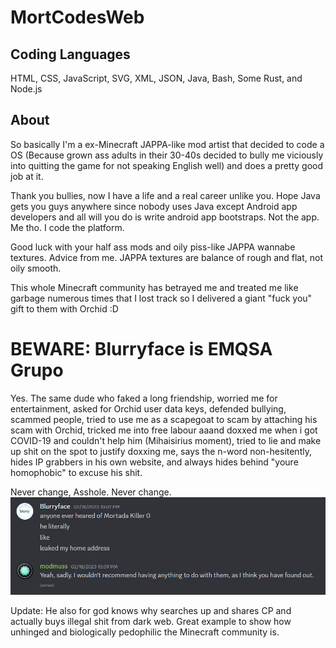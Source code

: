 # MortCodesWeb

## Coding Languages
HTML, CSS, JavaScript, SVG, XML, JSON, Java, Bash, Some Rust, and Node.js
## About
So basically I'm a ex-Minecraft JAPPA-like mod artist that decided to code a OS (Because grown ass adults in their 30-40s decided to bully me viciously into quitting the game for not speaking English well) and does a pretty good job at it.

Thank you bullies, now I have a life and a real career unlike you. Hope Java gets you guys anywhere since nobody uses Java except Android app developers and all will you do is write android app bootstraps. Not the app. Me tho. I code the platform.

Good luck with your half ass mods and oily piss-like JAPPA wannabe textures. Advice from me. JAPPA textures are balance of rough and flat, not oily smooth.

This whole Minecraft community has betrayed me and treated me like garbage numerous times that I lost track so I delivered a giant "fuck you" gift to them with Orchid :D

# BEWARE: Blurryface is EMQSA Grupo
Yes. The same dude who faked a long friendship, worried me for entertainment, asked for Orchid user data keys, defended bullying, scammed people, tried to use me as a scapegoat to scam by attaching his scam with Orchid, tricked me into free labour aaand doxxed me when i got COVID-19 and couldn't help him (Mihaisirius moment), tried to lie and make up shit on the spot to justify doxxing me, says the n-word non-hesitently, hides IP grabbers in his own website, and always hides behind "youre homophobic" to excuse his shit.

Never change, Asshole. Never change.
<img src="blurryface.png"></img>

Update: He also for god knows why searches up and shares CP and actually buys illegal shit from dark web. Great example to show how unhinged and biologically pedophilic the Minecraft community is.
